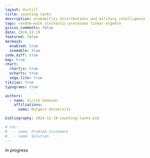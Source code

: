 ```yaml
---
layout: distill
title: counting tanks
description: probability distributions and military intelligence
tags: random-walk stochastic-processes linear-algebra
giscus_comments: false
date: 2024-12-19
featured: false
mermaid:
  enabled: true
  zoomable: true
code_diff: true
map: true
chart:
  chartjs: true
  echarts: true
  vega_lite: true
tikzjax: true
typograms: true

authors:
  - name: Girish Ganesan
    affiliations: 
      name: Rutgers University

bibliography: 2024-12-19-counting-tanks.bib

# toc:
#   - name: Problem Statement
#   - name: Solution
---
```


In progress

<!-- Tank problem - t_i...t_n
- $P(N|t) = P(t|N)P(N)/P(t)$
- $P(N|t) ~\alpha~ P(t|N)P(N)$
- $P(t|N) = \frac{1}{(N~choose~n)}$
- $P(N) = $
* estimates probability that N tanks were manufactured between the start of the war and the time of observation
* having a crazy number of tanks should be very unlikely
* could have a uniform distribution up to a certain maximum, then 0 probability
* discounted probability by r
* Poisson distribution - exponential?? - what should \lambda = mean #observations be - N? 

https://en.wikipedia.org/wiki/German_tank_problem
-->